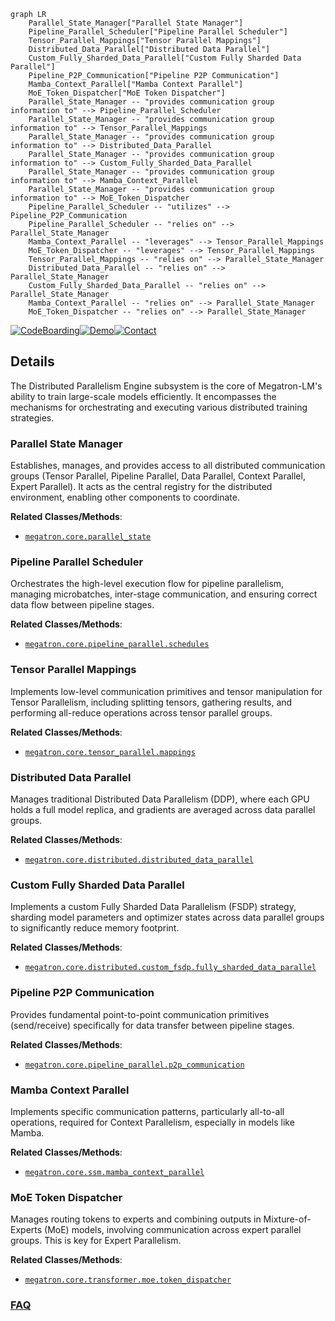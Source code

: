 ```mermaid
graph LR
    Parallel_State_Manager["Parallel State Manager"]
    Pipeline_Parallel_Scheduler["Pipeline Parallel Scheduler"]
    Tensor_Parallel_Mappings["Tensor Parallel Mappings"]
    Distributed_Data_Parallel["Distributed Data Parallel"]
    Custom_Fully_Sharded_Data_Parallel["Custom Fully Sharded Data Parallel"]
    Pipeline_P2P_Communication["Pipeline P2P Communication"]
    Mamba_Context_Parallel["Mamba Context Parallel"]
    MoE_Token_Dispatcher["MoE Token Dispatcher"]
    Parallel_State_Manager -- "provides communication group information to" --> Pipeline_Parallel_Scheduler
    Parallel_State_Manager -- "provides communication group information to" --> Tensor_Parallel_Mappings
    Parallel_State_Manager -- "provides communication group information to" --> Distributed_Data_Parallel
    Parallel_State_Manager -- "provides communication group information to" --> Custom_Fully_Sharded_Data_Parallel
    Parallel_State_Manager -- "provides communication group information to" --> Mamba_Context_Parallel
    Parallel_State_Manager -- "provides communication group information to" --> MoE_Token_Dispatcher
    Pipeline_Parallel_Scheduler -- "utilizes" --> Pipeline_P2P_Communication
    Pipeline_Parallel_Scheduler -- "relies on" --> Parallel_State_Manager
    Mamba_Context_Parallel -- "leverages" --> Tensor_Parallel_Mappings
    MoE_Token_Dispatcher -- "leverages" --> Tensor_Parallel_Mappings
    Tensor_Parallel_Mappings -- "relies on" --> Parallel_State_Manager
    Distributed_Data_Parallel -- "relies on" --> Parallel_State_Manager
    Custom_Fully_Sharded_Data_Parallel -- "relies on" --> Parallel_State_Manager
    Mamba_Context_Parallel -- "relies on" --> Parallel_State_Manager
    MoE_Token_Dispatcher -- "relies on" --> Parallel_State_Manager
```

[![CodeBoarding](https://img.shields.io/badge/Generated%20by-CodeBoarding-9cf?style=flat-square)](https://github.com/CodeBoarding/GeneratedOnBoardings)[![Demo](https://img.shields.io/badge/Try%20our-Demo-blue?style=flat-square)](https://www.codeboarding.org/demo)[![Contact](https://img.shields.io/badge/Contact%20us%20-%20contact@codeboarding.org-lightgrey?style=flat-square)](mailto:contact@codeboarding.org)

## Details

The Distributed Parallelism Engine subsystem is the core of Megatron-LM's ability to train large-scale models efficiently. It encompasses the mechanisms for orchestrating and executing various distributed training strategies.

### Parallel State Manager
Establishes, manages, and provides access to all distributed communication groups (Tensor Parallel, Pipeline Parallel, Data Parallel, Context Parallel, Expert Parallel). It acts as the central registry for the distributed environment, enabling other components to coordinate.


**Related Classes/Methods**:

- <a href="https://github.com/NVIDIA/Megatron-LM/blob/main/megatron/core/parallel_state.py" target="_blank" rel="noopener noreferrer">`megatron.core.parallel_state`</a>


### Pipeline Parallel Scheduler
Orchestrates the high-level execution flow for pipeline parallelism, managing microbatches, inter-stage communication, and ensuring correct data flow between pipeline stages.


**Related Classes/Methods**:

- <a href="https://github.com/NVIDIA/Megatron-LM/blob/main/megatron/core/pipeline_parallel/schedules.py" target="_blank" rel="noopener noreferrer">`megatron.core.pipeline_parallel.schedules`</a>


### Tensor Parallel Mappings
Implements low-level communication primitives and tensor manipulation for Tensor Parallelism, including splitting tensors, gathering results, and performing all-reduce operations across tensor parallel groups.


**Related Classes/Methods**:

- <a href="https://github.com/NVIDIA/Megatron-LM/blob/main/megatron/core/tensor_parallel/mappings.py" target="_blank" rel="noopener noreferrer">`megatron.core.tensor_parallel.mappings`</a>


### Distributed Data Parallel
Manages traditional Distributed Data Parallelism (DDP), where each GPU holds a full model replica, and gradients are averaged across data parallel groups.


**Related Classes/Methods**:

- <a href="https://github.com/NVIDIA/Megatron-LM/blob/main/megatron/core/distributed/distributed_data_parallel.py" target="_blank" rel="noopener noreferrer">`megatron.core.distributed.distributed_data_parallel`</a>


### Custom Fully Sharded Data Parallel
Implements a custom Fully Sharded Data Parallelism (FSDP) strategy, sharding model parameters and optimizer states across data parallel groups to significantly reduce memory footprint.


**Related Classes/Methods**:

- <a href="https://github.com/NVIDIA/Megatron-LM/blob/main/megatron/core/distributed/custom_fsdp/fully_sharded_data_parallel.py" target="_blank" rel="noopener noreferrer">`megatron.core.distributed.custom_fsdp.fully_sharded_data_parallel`</a>


### Pipeline P2P Communication
Provides fundamental point-to-point communication primitives (send/receive) specifically for data transfer between pipeline stages.


**Related Classes/Methods**:

- <a href="https://github.com/NVIDIA/Megatron-LM/blob/main/megatron/core/pipeline_parallel/p2p_communication.py" target="_blank" rel="noopener noreferrer">`megatron.core.pipeline_parallel.p2p_communication`</a>


### Mamba Context Parallel
Implements specific communication patterns, particularly all-to-all operations, required for Context Parallelism, especially in models like Mamba.


**Related Classes/Methods**:

- <a href="https://github.com/NVIDIA/Megatron-LM/blob/main/megatron/core/ssm/mamba_context_parallel.py" target="_blank" rel="noopener noreferrer">`megatron.core.ssm.mamba_context_parallel`</a>


### MoE Token Dispatcher
Manages routing tokens to experts and combining outputs in Mixture-of-Experts (MoE) models, involving communication across expert parallel groups. This is key for Expert Parallelism.


**Related Classes/Methods**:

- <a href="https://github.com/NVIDIA/Megatron-LM/blob/main/megatron/core/transformer/moe/token_dispatcher.py" target="_blank" rel="noopener noreferrer">`megatron.core.transformer.moe.token_dispatcher`</a>




### [FAQ](https://github.com/CodeBoarding/GeneratedOnBoardings/tree/main?tab=readme-ov-file#faq)